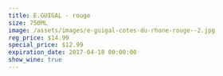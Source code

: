 ```yaml
---
title: E.GUIGAL - rouge
size: 750ML
image: /assets/images/e-guigal-cotes-du-rhone-rouge--2.jpg
reg_price: $14.99
special_price: $12.99
expiration_date: 2017-04-18 00:00:00
show_wine: true
---
```



